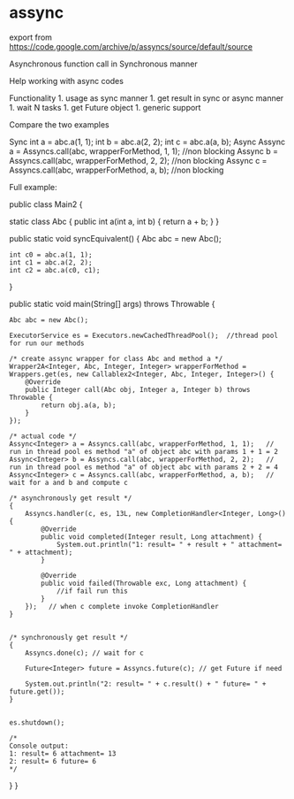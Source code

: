 # assync

export from https://code.google.com/archive/p/assyncs/source/default/source

Asynchronous function call in Synchronous manner

Help working with async codes

Functionality 1. usage as sync manner 1. get result in sync or async manner 1. wait N tasks 1. get Future object 1. generic support

Compare the two examples

Sync int a = abc.a(1, 1); 
int b = abc.a(2, 2); 
int c = abc.a(a, b); 
Async Assync<Integer> a = Assyncs.call(abc, wrapperForMethod, 1, 1); 
//non blocking 
Assync<Integer> b = Assyncs.call(abc, wrapperForMethod, 2, 2); 
//non blocking 
Assync<Integer> c = Assyncs.call(abc, wrapperForMethod, a, b); 
//non blocking

Full example:

public class Main2 {

static class Abc {
    public int a(int a, int b) {
        return a + b;
    }
}

public static void syncEquivalent() {
    Abc abc = new Abc();

    int c0 = abc.a(1, 1);
    int c1 = abc.a(2, 2);
    int c2 = abc.a(c0, c1);
}

public static void main(String[] args) throws Throwable {

    Abc abc = new Abc();

    ExecutorService es = Executors.newCachedThreadPool();  //thread pool for run our methods

    /* create assync wrapper for class Abc and method a */
    Wrapper2A<Integer, Abc, Integer, Integer> wrapperForMethod = Wrappers.get(es, new Callablex2<Integer, Abc, Integer, Integer>() {
        @Override
        public Integer call(Abc obj, Integer a, Integer b) throws Throwable {
            return obj.a(a, b);
        }
    });

    /* actual code */
    Assync<Integer> a = Assyncs.call(abc, wrapperForMethod, 1, 1);   // run in thread pool es method "a" of object abc with params 1 + 1 = 2
    Assync<Integer> b = Assyncs.call(abc, wrapperForMethod, 2, 2);   // run in thread pool es method "a" of object abc with params 2 + 2 = 4
    Assync<Integer> c = Assyncs.call(abc, wrapperForMethod, a, b);   // wait for a and b and compute c

    /* asynchronously get result */
    {
        Assyncs.handler(c, es, 13L, new CompletionHandler<Integer, Long>() {
            @Override
            public void completed(Integer result, Long attachment) {
                System.out.println("1: result= " + result + " attachment= " + attachment);
            }

            @Override
            public void failed(Throwable exc, Long attachment) {
                //if fail run this
            }
        });   // when c complete invoke CompletionHandler
    }


    /* synchronously get result */
    {
        Assyncs.done(c); // wait for c

        Future<Integer> future = Assyncs.future(c); // get Future if need

        System.out.println("2: result= " + c.result() + " future= " + future.get());
    }


    es.shutdown();

    /*
    Console output:
    1: result= 6 attachment= 13
    2: result= 6 future= 6
    */
}
}


